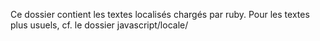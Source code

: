 Ce dossier contient les textes localisés chargés par ruby.
Pour les textes plus usuels, cf. le dossier javascript/locale/